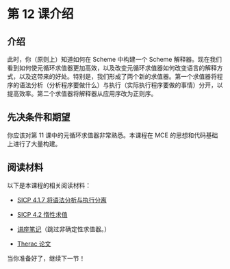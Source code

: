 # 第 12 课介绍

## 介绍

此时，你（原则上）知道如何在 Scheme 中构建一个 Scheme 解释器。现在我们看到如何使元循环求值器更加高效，以及改变元循环求值器如何改变语言的解释方式，以及这带来的好处。特别是，我们形成了两个新的求值器。第一个求值器将程序的语法分析（分析程序要做什么）与执行（实际执行程序要做的事情）分开，以提高效率。第二个求值器将解释器从应用序改为正则序。

## 先决条件和期望

你应该对第 11 课中的元循环求值器非常熟悉。本课程在 MCE 的思想和代码基础上进行了大量构建。

## 阅读材料

以下是本课程的相关阅读材料：

+   [SICP 4.1.7 将语法分析与执行分离](http://mitpress.mit.edu/sicp/full-text/book/book-Z-H-26.html#%_sec_4.1.7)

+   [SICP 4.2 惰性求值](http://mitpress.mit.edu/sicp/full-text/book/book-Z-H-27.html#%_sec_4.2)

+   [讲座笔记](http://www-inst.eecs.berkeley.edu/~cs61as/reader/notes.pdf#page=93)（跳过非确定性求值器。）

+   [Therac 论文](http://www-inst.eecs.berkeley.edu/~cs61as/reader/Therac-25.pdf)

当你准备好了，继续下一节！
